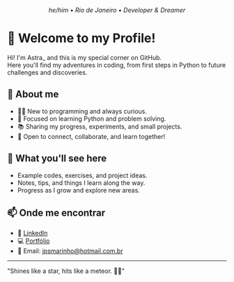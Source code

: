 <p align="center">
  <em>he/him • Rio de Janeiro • Developer & Dreamer</em>
</p>


# 🚀 Welcome to my Profile!


Hi! I'm Astra_ and this is my special corner on GitHub.  
Here you'll find my adventures in coding, from first steps in Python to future challenges and discoveries.

## 👾 About me
- 🧑‍💻 New to programming and always curious.
- 🎯 Focused on learning Python and problem solving.
- 📚 Sharing my progress, experiments, and small projects.
- 🌟 Open to connect, collaborate, and learn together!


## 📌 What you'll see here
- Example codes, exercises, and project ideas.
- Notes, tips, and things I learn along the way.
- Progress as I grow and explore new areas.


## 📫 Onde me encontrar
- 💼 [LinkedIn](https://www.linkedin.com/in/joão-pedro-marinho-231629206/)
- 💻 [Portfólio](https://seusite.com)
- 📧 Email: jpsmarinho@hotmail.com.br

---
"Shines like a star, hits like a meteor. 🚀✨" 
